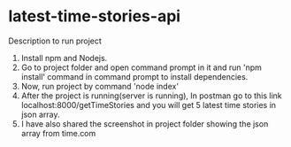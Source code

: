 # latest-time-stories-api

Description to run project
1. Install npm and Nodejs.
2. Go to project folder and open command prompt in it  and run 'npm install' command in command prompt to install dependencies.
3. Now, run project by command 'node index'
4. After the project  is running(server is running), In postman go to this link localhost:8000/getTimeStories and you will get 5 latest time stories in json array.
5. I have also shared the screenshot in project folder showing the json array from time.com
